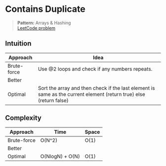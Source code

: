 # Contains Duplicate

> **Pattern:** Arrays & Hashing  
> [LeetCode problem](https://leetcode.com/problems/contains-duplicate/)

## Intuition

| Approach | Idea |
|----------|------|
| Brute-force | Use @2 loops and check if any numbers repeats. |
| Better | |
| Optimal | Sort the array and then check if the last element is same as the current element (return true) else (return false) |

## Complexity

| Approach  | Time | Space |
|-----------|------|-------|
| Brute-force | O(N^2) | O(1) |
| Better |  |  |
| Optimal | O(NlogN) + O(N) | O(1) |

